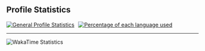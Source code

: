 ## Profile Statistics
<a href="https://github.com/thorbm1500">
  <img width=525 align="center" style="margin:0;" alt="General Profile Statistics" src="https://github-readme-stats-thors-projects-0469a0cc.vercel.app/api?username=thorbm1500&line_height=30&include_all_commits=true&hide=prs&show_icons=true&hide_title=true&hide_border&theme=github_dark"/><img width="10" src="transparent_spacer.png"></img>‎<img height=185 align="center" alt="Percentage of each language used" src="https://github-readme-stats-thors-projects-0469a0cc.vercel.app/api/top-langs/?username=thorbm1500&size_weight=1&count_weight=0&text_bold=true&layout=compact&hide_title=true&theme=github_dark"/>‎
</a>

---

<a href="https://github.com/thorbm1500">
  <img width=525 align="left" alt="WakaTime Statistics" src="https://github-readme-stats-thors-projects-0469a0cc.vercel.app/api/wakatime?username=thorbm&layout&langs_count=5&hide_title=true&theme=github_dark" />
</a>

